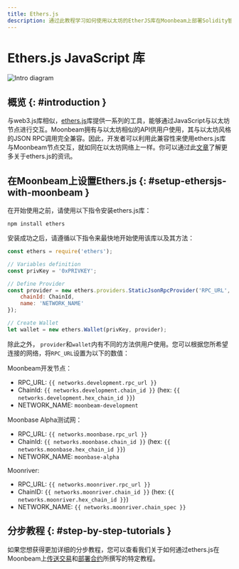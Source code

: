 ```yaml
---
title: Ethers.js
description: 通过此教程学习如何使用以太坊的EtherJS库在Moonbeam上部署Solidity智能合约。
---
```

# Ethers.js JavaScript 库

![Intro diagram](/images/builders/tools/eth-libraries/ethersjs-banner.png)

## 概览 {: #introduction } 

与web3.js库相似，[ethers.js](https://docs.ethers.io/)库提供一系列的工具，能够通过JavaScript与以太坊节点进行交互。Moonbeam拥有与以太坊相似的API供用户使用，其与以太坊风格的JSON RPC调用完全兼容。因此，开发者可以利用此兼容性来使用ethers.js库与Moonbeam节点交互，就如同在以太坊网络上一样。你可以通过此[文章](https://medium.com/l4-media/announcing-ethers-js-a-web3-alternative-6f134fdd06f3)了解更多关于ethers.js的资讯。

## 在Moonbeam上设置Ethers.js {: #setup-ethersjs-with-moonbeam } 

在开始使用之前，请使用以下指令安装ethers.js库：

```
npm install ethers
```

安装成功之后，请遵循以下指令来最快地开始使用该库以及其方法：

```js
const ethers = require('ethers');

// Variables definition
const privKey = '0xPRIVKEY';

// Define Provider
const provider = new ethers.providers.StaticJsonRpcProvider('RPC_URL', {
    chainId: ChainId,
    name: 'NETWORK_NAME'
});

// Create Wallet
let wallet = new ethers.Wallet(privKey, provider);
```

除此之外， `provider`和`wallet`内有不同的方法供用户使用。您可以根据您所希望连接的网络，将`RPC_URL`设置为以下的数值：

Moonbeam开发节点：

  - RPC_URL: `{{ networks.development.rpc_url }}`
  - ChainId: `{{ networks.development.chain_id }}` (hex: `{{ networks.development.hex_chain_id }}`)
  - NETWORK_NAME: `moonbeam-development`
 
Moonbase Alpha测试网：

  - RPC_URL: `{{ networks.moonbase.rpc_url }}`
  - ChainId: `{{ networks.moonbase.chain_id }}` (hex: `{{ networks.moonbase.hex_chain_id }}`)
  - NETWORK_NAME: `moonbase-alpha`

Moonriver:

  - RPC_URL: `{{ networks.moonriver.rpc_url }}`
  - ChainID: `{{ networks.moonriver.chain_id }}` (hex: `{{ networks.moonriver.hex_chain_id }}`)
  - NETWORK_NAME: `{{ networks.moonriver.chain_spec }}`

## 分步教程  {: #step-by-step-tutorials } 

如果您想获得更加详细的分步教程，您可以查看我们关于如何通过ethers.js在Moonbeam上[传送交易](/getting-started/local-node/send-transaction/)和[部署合约](/getting-started/local-node/deploy-contract/)所撰写的特定教程。
